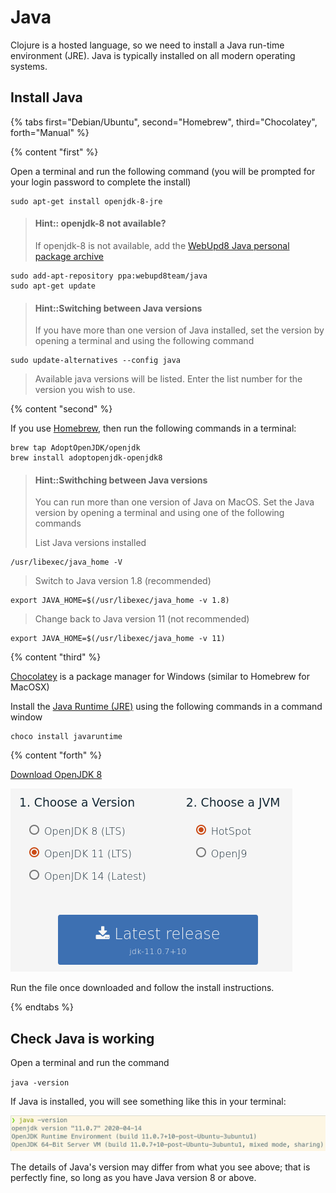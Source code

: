 # Java

Clojure is a hosted language, so we need to install a Java run-time environment (JRE).  Java is typically installed on all modern operating systems.


## Install Java

<!-- Operating System specific instructions -->
{% tabs first="Debian/Ubuntu", second="Homebrew", third="Chocolatey", forth="Manual" %}

<!-- Ubuntu install -->
{% content "first" %}

Open a terminal and run the following command (you will be prompted for your login password to complete the install)

```shell
sudo apt-get install openjdk-8-jre
```

> #### Hint:: openjdk-8 not available?
> If openjdk-8 is not available, add the [WebUpd8 Java personal package archive](https://launchpad.net/~webupd8team/+archive/ubuntu/java)
```shell
sudo add-apt-repository ppa:webupd8team/java
sudo apt-get update
```

> #### Hint::Switching between Java versions
> If you have more than one version of Java installed, set the version by opening a terminal and using the following command
>
```shell
sudo update-alternatives --config java
```
> Available java versions will be listed.  Enter the list number for the version you wish to use.


<!-- Homebrew (MacOSX) install -->
{% content "second" %}

If you use [Homebrew](https://brew.sh/), then run the following commands in a terminal:

```shell
brew tap AdoptOpenJDK/openjdk
brew install adoptopenjdk-openjdk8
```

> #### Hint::Swithching between Java versions
> You can run more than one version of Java on MacOS. Set the Java version by opening a terminal and using one of the following commands
>
> List Java versions installed
```shell
/usr/libexec/java_home -V
```
>
> Switch to Java version 1.8 (recommended)
```shell
export JAVA_HOME=$(/usr/libexec/java_home -v 1.8)
```
>
> Change back to Java version 11 (not recommended)
```shell
export JAVA_HOME=$(/usr/libexec/java_home -v 11)
```


<!-- Choclatey (Windows) install -->
{% content "third" %}

[Chocolatey](https://chocolatey.org/) is a package manager for Windows (similar to Homebrew for MacOSX)

Install the [Java Runtime (JRE)](https://chocolatey.org/packages/javaruntime) using the following commands in a command window

```shell
choco install javaruntime
```

<!-- Manual Install -->
{% content "forth" %}

[Download OpenJDK 8](https://adoptopenjdk.net/)

[![Adopt OpenJDK webpage](/images/adoptopenjdk-install.png)](https://adoptopenjdk.net/)

Run the file once downloaded and follow the install instructions.


{% endtabs %}
<!-- End of Operating System specific instructions -->



## Check Java is working

Open a terminal and run the command

`java -version`

If Java is installed, you will see something like this in your terminal:

![Java version](/images/development-environment-java-check.png)

The details of Java's version may differ from what you see above; that is perfectly fine, so long as you have Java version 8 or above.
